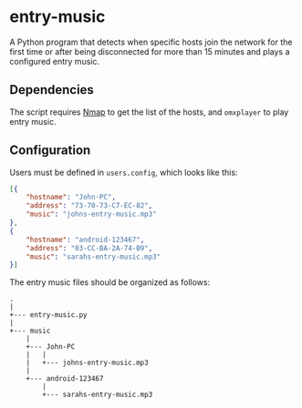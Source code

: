 # entry-music

A Python program that detects when specific hosts join the network for the first time or after being disconnected for more than 15 minutes and plays a configured entry music.


## Dependencies

The script requires [Nmap](https://nmap.org/) to get the list of the hosts, and `omxplayer` to play entry music.


## Configuration

Users must be defined in `users.config`, which looks like this:

```json
[{
    "hostname": "John-PC",
    "address": "73-70-73-C7-EC-82",
    "music": "johns-entry-music.mp3"
},
{
    "hostname": "android-123467",
    "address": "03-CC-BA-2A-74-B9",
    "music": "sarahs-entry-music.mp3"
}]
```

The entry music files should be organized as follows:

```
.
|
+--- entry-music.py
|
+--- music
	|
	+--- John-PC
	|	|
	|	+--- johns-entry-music.mp3
	|
	+--- android-123467
		|
		+--- sarahs-entry-music.mp3
```
